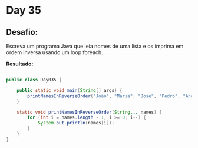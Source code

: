 # Day 35

## Desafio:

Escreva um programa Java que leia nomes de uma lista e os imprima em ordem inversa usando um loop foreach.

**Resultado:**

```java

public class Day035 {

    public static void main(String[] args) {
        printNamesInReverseOrder("João", "Maria", "José", "Pedro", "Ana", "Carlos");
    }

    static void printNamesInReverseOrder(String... names) {
        for (int i = names.length - 1; i >= 0; i--) {
            System.out.println(names[i]);
        }
    }
}

